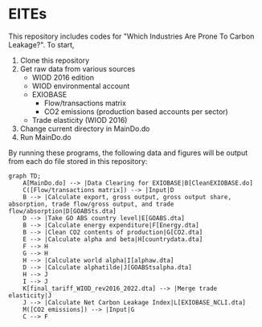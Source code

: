 # EITEs

This repository includes codes for "Which Industries Are Prone To Carbon Leakage?". To start, 
1. Clone this repository
2. Get raw data from various sources
   - WIOD 2016 edition
   - WIOD environmental account
   - EXIOBASE
        - Flow/transactions matrix
        - CO2 emissions (production based accounts per sector)
   - Trade elasticity (WIOD 2016)
3. Change current directory in MainDo.do
4. Run MainDo.do

By running these programs, the following data and figures will be output from each do file stored in this repository:

```mermaid
graph TD;
    A[MainDo.do] --> |Data Clearing for EXIOBASE|B[CleanEXIOBASE.do]
    C([Flow/transactions matrix]) --> |Input|D
    B --> |Calculate export, gross output, gross output share, absorption, trade flow/gross output, and trade flow/absorption|D[GOABSts.dta]
    D --> |Take GO ABS country level|E[GOABS.dta]
    B --> |Calculate energy expenditure|F[Energy.dta]
    B --> |Clean CO2 contents of production|G[CO2.dta]
    E --> |Calculate alpha and beta|H[countrydata.dta]
    F --> H
    G --> H
    H --> |Calculate world alpha|I[alphaw.dta]
    D --> |Calculate alphatilde|J[GOABStsalpha.dta]
    H --> J
    I --> J
    K[final_tariff_WIOD_rev2016_2022.dta] --> |Merge trade elasticity|J
    J --> |Calculate Net Carbon Leakage Index|L[EXIOBASE_NCLI.dta]
    M([CO2 emissions]) --> |Input|G
    C --> F
```
